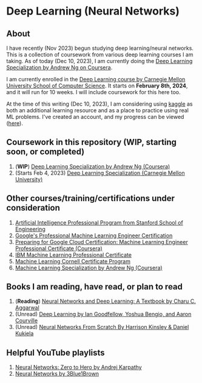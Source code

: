 # Deep Learning (Neural Networks)

## About
I have recently (Nov 2023) begun studying deep learning/neural networks. This is a collection of coursework from various deep learning courses I am taking. As of today (Dec 10, 2023), I am currently doing the [Deep Learning Specialization by Andrew Ng on Coursera](https://www.coursera.org/specializations/deep-learning?).

I am currently enrolled in the [Deep Learning course by Carnegie Mellon University School of Computer Science](https://execonline.cs.cmu.edu/deep-learning?utm_source=Google&utm_network=g&utm_medium=c&utm_term=cmu%20deep%20learning&utm_location=9000100&utm_campaign=B-365D_WW_GG_SE_CDL_Brand&utm_content=Deep_Learning&gad_source=1&gclid=CjwKCAiAmsurBhBvEiwA6e-WPNZrFFn0mXa4NsyS7ZZXrDnWpR2fWPxhgCzrMgWorJ7pAHzRwSd9MRoCMy0QAvD_BwE). It starts on **February 8th, 2024**, and it will run for 10 weeks. I will include coursework for this here too.

At the time of this writing (Dec 10, 2023), I am considering using [kaggle](https://www.kaggle.com/) as both an additional learning resource and as a place to practice using real ML problems. I've created an account, and my progress can be viewed ([here](https://www.kaggle.com/markcwatson)).

## Coursework in this repository (WIP, starting soon, or completed)
1. (**WIP**) [Deep Learning Specialization by Andrew Ng (Coursera)](https://github.com/markCwatson/deep_learning/tree/main/coursera/deep_learning_specialization/)
2. (Starts Feb 4, 2023) [Deep Learning Specialization (Carnegie Mellon University)](https://github.com/markCwatson/deep_learning/tree/main/carnegie_mellon_university/deep_learning/)

## Other courses/training/certifications under consideration
1. [Artificial Intelligence Professional Program from Stanford School of Engineering](https://online.stanford.edu/programs/artificial-intelligence-professional-program)
2. [Google's Professional Machine Learning Engineer Certification](https://cloud.google.com/learn/certification/machine-learning-engineer)
3. [Preparing for Google Cloud Certification: Machine Learning Engineer Professional Certificate (Coursera)](https://www.coursera.org/professional-certificates/preparing-for-google-cloud-machine-learning-engineer-professional-certificate#courses)
4. [IBM Machine Learning Professional Certificate](https://www.coursera.org/professional-certificates/ibm-machine-learning#courses)
5. [Machine Learning Cornell Certificate Program](https://ecornell.cornell.edu/certificates/technology/machine-learning/)
6. [Machine Learning Specialization by Andrew Ng (Coursera)](https://www.coursera.org/specializations/machine-learning-introduction)

## Books I am reading, have read, or plan to read
1. (**Reading**) [Neural Networks and Deep Learning: A Textbook by Charu C. Aggarwal](https://www.amazon.ca/dp/3031296419?psc=1&ref=ppx_yo2ov_dt_b_product_details)
2. (Unread) [Deep Learning by Ian Goodfellow, Yoshua Bengio, and Aaron Courville ](https://www.amazon.ca/dp/0262035618?psc=1&ref=ppx_yo2ov_dt_b_product_details)
3. (Unread) [Neural Networks From Scratch By Harrison Kinsley & Daniel Kukiela](https://nnfs.io/)

## Helpful YouTube playlists
1. [Neural Networks: Zero to Hero by Andrej Karpathy](https://youtube.com/playlist?list=PLAqhIrjkxbuWI23v9cThsA9GvCAUhRvKZ&si=JERfwNOSbS1v1FiE)
2. [Neural Networks by 3Blue1Brown](https://youtube.com/playlist?list=PLZHQObOWTQDNU6R1_67000Dx_ZCJB-3pi&si=ymLyI-663BybkXoO)
